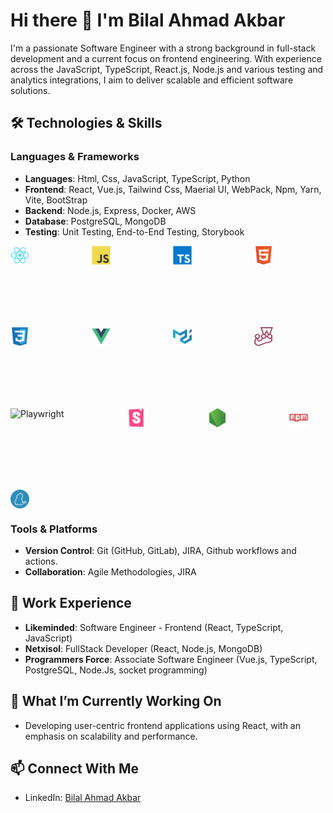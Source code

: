 # Hi there 👋 I'm Bilal Ahmad Akbar

I'm a passionate Software Engineer with a strong background in full-stack development and a current focus on frontend engineering. With experience across the JavaScript, TypeScript, React.js, Node.js  and various testing and analytics integrations, I aim to deliver scalable and efficient software solutions.

## 🛠️ Technologies & Skills
### Languages & Frameworks
- **Languages**: Html, Css, JavaScript, TypeScript, Python
- **Frontend**: React, Vue.js, Tailwind Css, Maerial UI, WebPack, Npm, Yarn, Vite, BootStrap
- **Backend**: Node.js, Express, Docker, AWS
- **Database**: PostgreSQL, MongoDB
- **Testing**: Unit Testing, End-to-End Testing, Storybook
<p align="left" style="display: flex; flex-wrap: wrap; gap: 100px;">
    <img src="https://raw.githubusercontent.com/devicons/devicon/master/icons/react/react-original.svg" alt="React.js" height="30">
    <img src="https://raw.githubusercontent.com/devicons/devicon/master/icons/javascript/javascript-original.svg" alt="JavaScript" height="30">
    <img src="https://raw.githubusercontent.com/devicons/devicon/master/icons/typescript/typescript-original.svg" alt="TypeScript" height="30">
    <img src="https://raw.githubusercontent.com/devicons/devicon/master/icons/html5/html5-original.svg" alt="HTML5" height="30">
    <img src="https://raw.githubusercontent.com/devicons/devicon/master/icons/css3/css3-original.svg" alt="CSS3" height="30">
    <img src="https://raw.githubusercontent.com/devicons/devicon/master/icons/vuejs/vuejs-original.svg" alt="Vue.js" height="30">
    <img src="https://raw.githubusercontent.com/devicons/devicon/master/icons/materialui/materialui-original.svg" alt="Material UI" height="30">
    <img src="https://raw.githubusercontent.com/devicons/devicon/master/icons/jest/jest-plain.svg" alt="Jest" height="30">
    <img src="https://github.com/gilbarbara/logos/blob/main/logos/playwright.svg?raw=true" alt="Playwright" height="30">
    <img src="https://raw.githubusercontent.com/devicons/devicon/master/icons/storybook/storybook-original.svg" alt="Storybook" height="30">
    <img src="https://raw.githubusercontent.com/devicons/devicon/master/icons/nodejs/nodejs-original.svg" alt="Node.js" height="30">
    <img src="https://raw.githubusercontent.com/devicons/devicon/master/icons/npm/npm-original-wordmark.svg" alt="npm" height="30">
    <img src="https://raw.githubusercontent.com/devicons/devicon/master/icons/yarn/yarn-original.svg" alt="Yarn" height="30">
</p>




### Tools & Platforms
- **Version Control**: Git (GitHub, GitLab), JIRA, Github workflows and actions.
- **Collaboration**: Agile Methodologies, JIRA

## 💼 Work Experience
- **Likeminded**: Software Engineer - Frontend (React, TypeScript, JavaScript)
- **Netxisol**: FullStack Developer (React, Node.js, MongoDB)
- **Programmers Force**: Associate Software Engineer (Vue.js, TypeScript, PostgreSQL, Node.Js, socket programming)

## 🎯 What I’m Currently Working On
- Developing user-centric frontend applications using React, with an emphasis on scalability and performance.


## 📫 Connect With Me
- LinkedIn: [Bilal Ahmad Akbar](https://www.linkedin.com/in/bilal-ahmad-akbar-3011a41b7/)

